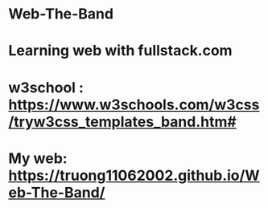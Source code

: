 # Web-The-Band
# Learning web with fullstack.com
# w3school : https://www.w3schools.com/w3css/tryw3css_templates_band.htm#
# My web: https://truong11062002.github.io/Web-The-Band/
